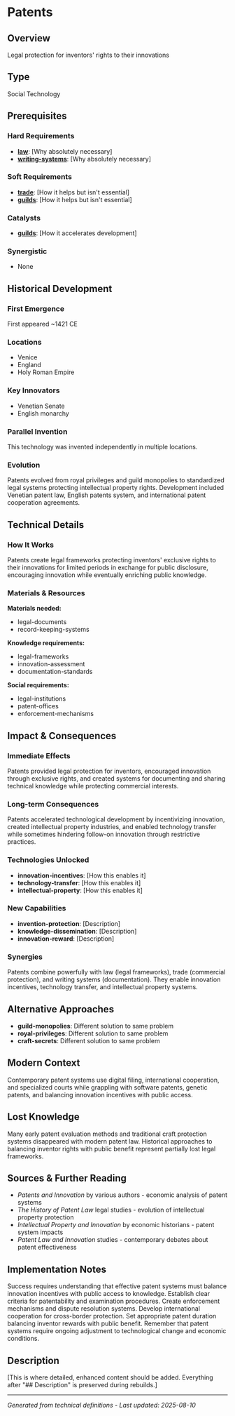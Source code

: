 # Patents

## Overview
Legal protection for inventors' rights to their innovations

## Type
Social Technology

## Prerequisites

### Hard Requirements
- **[law](../law/README.md)**: [Why absolutely necessary]
- **[writing-systems](../writing-systems/README.md)**: [Why absolutely necessary]

### Soft Requirements
- **[trade](../trade/README.md)**: [How it helps but isn't essential]
- **[guilds](../guilds/README.md)**: [How it helps but isn't essential]

### Catalysts
- **[guilds](../guilds/README.md)**: [How it accelerates development]

### Synergistic
- None

## Historical Development

### First Emergence
First appeared ~1421 CE

### Locations
- Venice
- England
- Holy Roman Empire

### Key Innovators
- Venetian Senate
- English monarchy

### Parallel Invention
This technology was invented independently in multiple locations.

### Evolution
Patents evolved from royal privileges and guild monopolies to standardized legal systems protecting intellectual property rights. Development included Venetian patent law, English patents system, and international patent cooperation agreements.

## Technical Details

### How It Works
Patents create legal frameworks protecting inventors' exclusive rights to their innovations for limited periods in exchange for public disclosure, encouraging innovation while eventually enriching public knowledge.

### Materials & Resources
**Materials needed:**
- legal-documents
- record-keeping-systems


**Knowledge requirements:**
- legal-frameworks
- innovation-assessment
- documentation-standards


**Social requirements:**
- legal-institutions
- patent-offices
- enforcement-mechanisms

## Impact & Consequences

### Immediate Effects
Patents provided legal protection for inventors, encouraged innovation through exclusive rights, and created systems for documenting and sharing technical knowledge while protecting commercial interests.

### Long-term Consequences
Patents accelerated technological development by incentivizing innovation, created intellectual property industries, and enabled technology transfer while sometimes hindering follow-on innovation through restrictive practices.

### Technologies Unlocked
- **innovation-incentives**: [How this enables it]
- **technology-transfer**: [How this enables it]
- **intellectual-property**: [How this enables it]

### New Capabilities
- **invention-protection**: [Description]
- **knowledge-dissemination**: [Description]
- **innovation-reward**: [Description]

### Synergies
Patents combine powerfully with law (legal frameworks), trade (commercial protection), and writing systems (documentation). They enable innovation incentives, technology transfer, and intellectual property systems.

## Alternative Approaches
- **guild-monopolies**: Different solution to same problem
- **royal-privileges**: Different solution to same problem
- **craft-secrets**: Different solution to same problem

## Modern Context
Contemporary patent systems use digital filing, international cooperation, and specialized courts while grappling with software patents, genetic patents, and balancing innovation incentives with public access.

## Lost Knowledge
Many early patent evaluation methods and traditional craft protection systems disappeared with modern patent law. Historical approaches to balancing inventor rights with public benefit represent partially lost legal frameworks.

## Sources & Further Reading
- *Patents and Innovation* by various authors - economic analysis of patent systems
- *The History of Patent Law* legal studies - evolution of intellectual property protection
- *Intellectual Property and Innovation* by economic historians - patent system impacts
- *Patent Law and Innovation* studies - contemporary debates about patent effectiveness

## Implementation Notes
Success requires understanding that effective patent systems must balance innovation incentives with public access to knowledge. Establish clear criteria for patentability and examination procedures. Create enforcement mechanisms and dispute resolution systems. Develop international cooperation for cross-border protection. Set appropriate patent duration balancing inventor rewards with public benefit. Remember that patent systems require ongoing adjustment to technological change and economic conditions.

## Description










[This is where detailed, enhanced content should be added. Everything after "## Description" is preserved during rebuilds.]

---
*Generated from technical definitions - Last updated: 2025-08-10*
